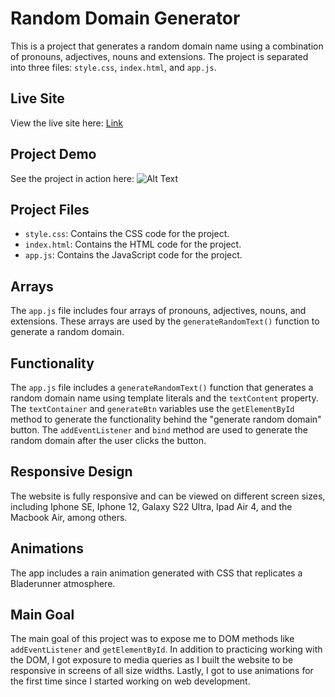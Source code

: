 # Random Domain Generator

This is a project that generates a random domain name using a combination of pronouns, adjectives, nouns and extensions. The project is separated into three files: `style.css`, `index.html`, and `app.js`.

## Live Site
View the live site here: [Link](https://husseinserhan.github.io/GoDaddy_Clone_Domain_Generator/)

## Project Demo
See the project in action here: ![Alt Text](GoDaddyClone-MacBook.gif)

## Project Files
- `style.css`: Contains the CSS code for the project.
- `index.html`: Contains the HTML code for the project.
- `app.js`: Contains the JavaScript code for the project.

## Arrays
The `app.js` file includes four arrays of pronouns, adjectives, nouns, and extensions. These arrays are used by the `generateRandomText()` function to generate a random domain.

## Functionality
The `app.js` file includes a `generateRandomText()` function that generates a random domain name using template literals and the `textContent` property. The `textContainer` and `generateBtn` variables use the `getElementById` method to generate the functionality behind the "generate random domain" button. The `addEventListener` and `bind` method are used to generate the random domain after the user clicks the button.

## Responsive Design
The website is fully responsive and can be viewed on different screen sizes, including Iphone SE, Iphone 12, Galaxy S22 Ultra, Ipad Air 4, and the Macbook Air, among others.

## Animations
The app includes a rain animation generated with CSS that replicates a Bladerunner atmosphere.

## Main Goal
The main goal of this project was to expose me to DOM methods like `addEventListener` and `getElementById`. In addition to practicing working with the DOM, I got exposure to media queries as I built the website to be responsive in screens of all size widths. Lastly, I got to use animations for the first time since I started working on web development.
